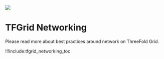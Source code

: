 ![](img/network_intro.jpg)

# TFGrid Networking

Please read more about best practices around network on ThreeFold Grid.

!!!include:tfgrid_networking_toc

